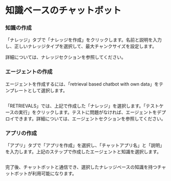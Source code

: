 # 知識ベースのチャットボット

### 知識の作成

「ナレッジ」タブで「ナレッジを作成」をクリックします。名前と説明を入力し、正しいナレッジタイプを選択して、最大チャンクサイズを設定します。

詳細については、ナレッジセクションを参照してください。

### エージェントの作成

エージェントを作成するには、「retrieval based chatbot with own data」をテンプレートとして選択します。

<figure><img src="../../builders-guide/use-cases/.gitbook/assets/knowledge-chatbot-1.img" alt=""><figcaption></figcaption></figure>

「RETRIEVALS」では、上記で作成した「ナレッジ」を選択します。「テストケースの実行」をクリックします。テストに問題がなければ、エージェントをデプロイできます。詳細については、エージェントセクションを参照してください。

### アプリの作成

「アプリ」タブで「アプリを作成」を選択し、「チャットアプリ名」と「説明」を入力します。上記のステップで作成したエージェントと知識を選択します。

<figure><img src="../../builders-guide/use-cases/.gitbook/assets/knowledge-chatbot-2.img" alt=""><figcaption></figcaption></figure>

完了後、チャットボットと通信でき、選択したナレッジベースの知識を持つチャットボットが利用可能になります。

